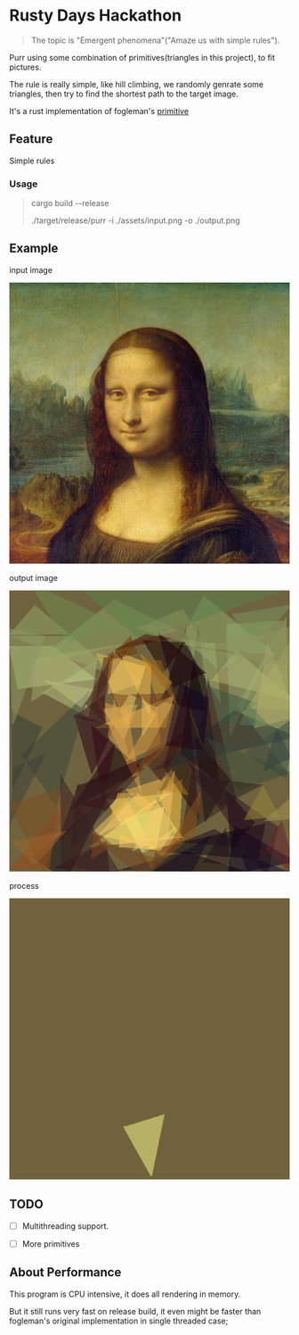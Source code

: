 # Rusty Days Hackathon

> The topic is "Emergent phenomena"("Amaze us with simple rules").

Purr using some combination of primitives(triangles in this project), to fit pictures.

The rule is really simple, like hill climbing, we randomly genrate some triangles, then try to find the shortest path to the target image.

It's a rust implementation of fogleman's [primitive](https://github.com/fogleman/primitive)


## Feature

Simple rules

### Usage

> cargo build --release
> 
> ./target/release/purr -i ./assets/input.png -o ./output.png

## Example

input image

![input.png](./assets/input.png)

output image

![output.png](./assets/output.png)

process

![out.gif](./assets/out.gif)

## TODO

- [ ] Multithreading support.
- [ ] More primitives


## About Performance

This program is CPU intensive, it does all rendering in memory.

But it still runs very fast on release build, it even might be faster than fogleman's original implementation in single threaded case;



